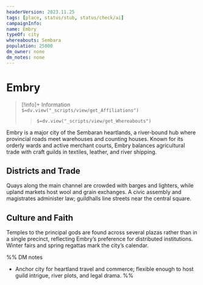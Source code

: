 ```yaml
---
headerVersion: 2023.11.25
tags: [place, status/stub, status/check/ai]
campaignInfo:
name: Embry
typeOf: city
whereabouts: Sembara
population: 25000
dm_owner: none
dm_notes: none
---
```

# Embry
>[!info]+ Information  
> `$=dv.view("_scripts/view/get_Affiliations")`  
>> `$=dv.view("_scripts/view/get_Whereabouts")`


Embry is a major city of the Sembaran heartlands, a river‑bound hub where provincial roads meet warehouses and counting houses. Known for its orderly wards and active merchant courts, Embry balances agricultural trade with craft guilds in textiles, leather, and river shipping.

## Districts and Trade
Quays along the main channel are crowded with barges and lighters, while upland markets host wool and grain exchanges. A civic assembly and magistrates administer law; guildhalls line streets near the central square.

## Culture and Faith
Temples to the principal gods are found across several plazas rather than in a single precinct, reflecting Embry’s preference for distributed institutions. Winter fairs and spring regattas mark the city’s calendar.

%%
DM notes
- Anchor city for heartland travel and commerce; flexible enough to host guild intrigue, river plots, and legal drama.
%%

